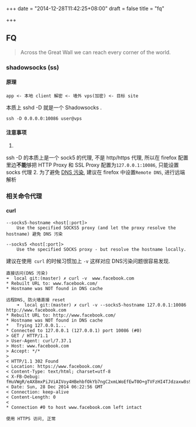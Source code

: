 +++
date = "2014-12-28T11:42:25+08:00"
draft = false
title = "fq"

+++

## FQ
> Across the Great Wall we can reach every corner of the world.  


### shadowsocks (ss)
#### 原理
	app <- 本地 client 解密 <- 墙外 vps(加密) <- 目标 site  
本质上 sshd -D 就是一个 Shadowsocks . 

	ssh -D 0.0.0.0:10086 user@vps
	
#### 注意事项

1. 
ssh -D 的本质上是一个 sock5 的代理, 不是 http/https 代理, 所以在 firefox 配置里边**不能**够把 HTTP Proxy 和 SSL Proxy 配置为`127.0.0.1:10086`, 只能设置socks 代理
2. 为了避免 [DNS 污染](http://en.wikipedia.org/wiki/DNS_spoofing), 建议在 firefox 中设置`Remote DNS`, 进行远端解析

<!--more-->

### 相关命令代理
#### curl

	--socks5-hostname <host[:port]> 
		Use the specified SOCKS5 proxy (and let the proxy resolve the hostname) 避免 DNS 污染
	
	--socks5 <host[:port]>
		Use the specified SOCKS proxy - but resolve the hostname locally. 
		
建议在使用` curl` 的时候习惯加上 `-v` 这样对应 DNS污染问题很容易发现.  

	直接访问(DNS 污染) 
	➜  local git:(master) ✗ curl -v  www.facebook.com
	* Rebuilt URL to: www.facebook.com/
	* Hostname was NOT found in DNS cache
	
	远程DNS, 防火墙直接 reset
		➜  local git:(master) ✗ curl -v --socks5-hostname 127.0.0.1:10086 http://www.facebook.com
	* Rebuilt URL to: http://www.facebook.com/
	* Hostname was NOT found in DNS cache
	*   Trying 127.0.0.1...
	* Connected to 127.0.0.1 (127.0.0.1) port 10086 (#0)
	> GET / HTTP/1.1
	> User-Agent: curl/7.37.1
	> Host: www.facebook.com
	> Accept: */*
	>
	< HTTP/1.1 302 Found
	< Location: https://www.facebook.com/
	< Content-Type: text/html; charset=utf-8
	< X-FB-Debug: fHuVWgR/eAX8mxPiJViAIVoy4HBehbfOkYb7ngC2xmLWoEfEwT0O+gTVFzHI4TJdzaxw8s9IGn4fzKDFN5GtmA==
	< Date: Sun, 28 Dec 2014 06:22:56 GMT
	< Connection: keep-alive
	< Content-Length: 0
	<
	* Connection #0 to host www.facebook.com left intact

	使用 HTTPS 访问, 正常
	



